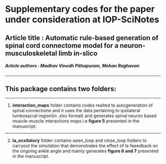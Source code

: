 # Supplementary codes for the paper under consideration at IOP-SciNotes 
## Article title : Automatic rule-based generation of spinal cord connectome model for a neuron-musculoskeletal limb in-slico
##### Article authors : Madhav Vinodh Pithapuram, Mohan Raghavan 

__________________________________
## This package contains two folders:
__________________________________

1. **interaction_maps** folder contains codes realted to autogeneration of spinal connectome and it uses the data pertaining to ipsilateral lumbosacral region(in .xlsx format) and generates spinal neuron based muscle-muscle interactions maps i.e **figure 5** presented in the manuscript.   
__________________________________

2. **Ia_ecxitatory** folder contains open_loop and close_loop folders to carryout the simulation that demonstrates the effect of Ia feeedback on the ongoing ankle angle and mainly generates **figure 6 and 7** presented in the manuscript. 
